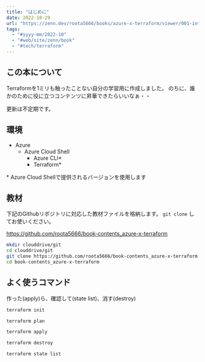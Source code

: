 ```yaml
---
title: "はじめに"
date: 2022-10-29
url: "https://zenn.dev/roota5666/books/azure-x-terraform/viewer/001-introduction"
tags:
  - "#yyyy-mm/2022-10"
  - "#web/site/zenn/book"
  - "#tech/terraform"
---
```


## この本について

Terraformを1ミリも触ったことない自分の学習用に作成しました。
のちに、誰かのために役に立つコンテンツに昇華できたらいいなぁ・・

更新は不定期です。

## 環境

- Azure
  - Azure Cloud Shell
    - Azure CLI*
    - Terraform*

\* Azure Cloud Shellで提供されるバージョンを使用します

## 教材

下記のGithubリポジトリに対応した教材ファイルを格納します。
`git clone` してお使いください。

<https://github.com/roota5666/book-contents_azure-x-terraform>

```bash
mkdir clouddrive/git
cd clouddrive/git
git clone https://github.com/roota5666/book-contents_azure-x-terraform.git
cd book-contents_azure-x-terraform
```

## よく使うコマンド

作った(apply)ら、確認して(state list)、消す(destroy)

```bash
terraform init
```

```bash
terraform plan
```

```bash
terraform apply
```

```bash
terraform destroy
```

```bash
terraform state list
```
